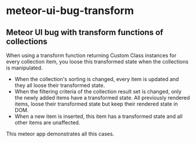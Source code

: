 # meteor-ui-bug-transform

## Meteor UI bug with transform functions of collections

When using a transform function returning Custom Class instances for every collection item, you loose this transformed state when the collections is manipulated.
- When the collection's sorting is changed, every item is updated and they all loose their transformed state.
- When the filtering criteria of the collection result set is changed, only the newly added items have a transformed state. All previously rendered items, loose their transformed state but keep their rendered state in DOM.
- When a new item is inserted, this item has a transformed state and all other items are unaffected.

This meteor app demonstrates all this cases.
